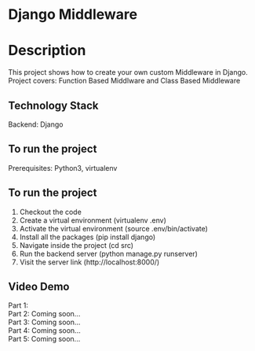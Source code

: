 # Django Middleware

# Description
This project shows how to create your own custom Middleware in Django.
Project covers: Function Based Middlware and Class Based Middleware

## Technology Stack
Backend: Django <br />

## To run the project
Prerequisites: Python3, virtualenv

## To run the project
1. Checkout the code
2. Create a virtual environment (virtualenv .env)
3. Activate the virtual environment (source .env/bin/activate)
4. Install all the packages (pip install django)
5. Navigate inside the project (cd src)
6. Run the backend server (python manage.py runserver)
7. Visit the server link (http://localhost:8000/)

## Video Demo
Part 1: <br />
Part 2: Coming soon... <br />
Part 3: Coming soon... <br />
Part 4: Coming soon... <br />
Part 5: Coming soon...
